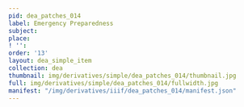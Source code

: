```yaml
---
pid: dea_patches_014
label: Emergency Preparedness
subject: 
place: 
! '': 
order: '13'
layout: dea_simple_item
collection: dea
thumbnail: img/derivatives/simple/dea_patches_014/thumbnail.jpg
full: img/derivatives/simple/dea_patches_014/fullwidth.jpg
manifest: "/img/derivatives/iiif/dea_patches_014/manifest.json"
---
```

